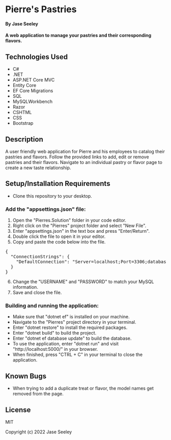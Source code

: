 # Pierre's Pastries

#### By Jase Seeley

#### A web application to manage your pastries and their corresponding flavors.

## Technologies Used
* C#
* .NET
* ASP.NET Core MVC
* Entity Core
* EF Core Migrations
* SQL
* MySQLWorkbench
* Razor
* CSHTML
* CSS
* Bootstrap

## Description

A user friendly web application for Pierre and his employees to catalog their pastries and flavors. Follow the provided links to add, edit or remove pastries and their flavors. Navigate to an individual pastry or flavor page to create a new taste relationship.

## Setup/Installation Requirements

* Clone this repository to your desktop.

### Add the "appsettings.json" file:
1. Open the "Pierres.Solution" folder in your code editor.
2. Right click on the "Pierres" project folder and select "New File".
3. Enter "appsettings.json" in the text box and press "Enter/Return".
4. Double click the file to open it in your editor.
5. Copy and paste the code below into the file.
<pre>{  
  "ConnectionStrings": {  
    "DefaultConnection": "Server=localhost;Port=3306;database=jase_seeley;uid=[YOUR-USERNAME-HERE];pwd=[YOUR-PASSWORD-HERE];"  
  }  
}</pre>
6. Change the "USERNAME" and "PASSWORD" to match your MySQL information.
7. Save and close the file.

### Building and running the application:
* Make sure that "dotnet ef" is installed on your machine.
* Navigate to the "Pierres" project directory in your terminal.
* Enter "dotnet restore" to install the required packages.
* Enter "dotnet build" to build the project.
* Enter "dotnet ef database update" to build the database.
* To use the application, enter "dotnet run" and visit "http://localhost:5000/" in your browser.
* When finished, press "CTRL + C" in your terminal to close the application.

## Known Bugs

* When trying to add a duplicate treat or flavor, the model names get removed from the page.

## License

MIT

Copyright (c) 2022 Jase Seeley  